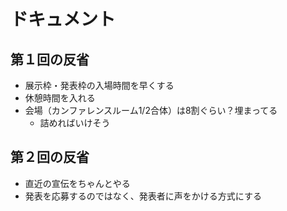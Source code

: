 # ドキュメント

## 第１回の反省

- 展示枠・発表枠の入場時間を早くする
- 休憩時間を入れる
- 会場（カンファレンスルーム1/2合体）は8割ぐらい？埋まってる
  - 詰めればいけそう

## 第２回の反省

- 直近の宣伝をちゃんとやる
- 発表を応募するのではなく、発表者に声をかける方式にする
